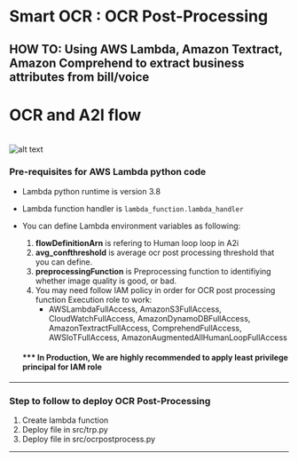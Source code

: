 # Smart OCR : OCR Post-Processing
## HOW TO: Using AWS Lambda, Amazon Textract, Amazon Comprehend to extract business attributes from bill/voice

# OCR and A2I flow
<br>![alt text ](https://github.com/apac-ml-tfc/textract-demo/blob/master/2.ocr-post-processing/ocr-processing-and-a2i.png "Module flow")  

### Pre-requisites for AWS Lambda python code
- Lambda python runtime is version 3.8
- Lambda function handler is `lambda_function.lambda_handler`

- You can define Lambda environment variables as following:
    1. <strong>flowDefinitionArn</strong> is refering to Human loop loop in A2i
    2. <strong>avg_confthreshold</strong> is average ocr post processing threshold that you can define.
    3. <strong>preprocessingFunction</strong> is Preprocessing function to identifiying whether image quality is good, or bad.
    4. You may need follow IAM policy in order for OCR post processing function Execution role to work:
        - AWSLambdaFullAccess, AmazonS3FullAccess, CloudWatchFullAccess, AmazonDynamoDBFullAccess, AmazonTextractFullAccess, ComprehendFullAccess, AWSIoTFullAccess, AmazonAugmentedAllHumanLoopFullAccess
    <h4> *** In Production, We are highly recommended to apply least privilege principal for IAM role</h4>
---
### Step to follow to deploy OCR Post-Processing
 1. Create lambda function 
 2. Deploy file in  src/trp.py
 3. Deploy file in src/ocrpostprocess.py
 ---

